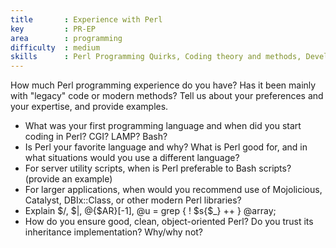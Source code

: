 ```yaml
---
title       : Experience with Perl 
key         : PR-EP
area        : programming
difficulty  : medium
skills      : Perl Programming Quirks, Coding theory and methods, Development
---
```


How much Perl programming experience do you have? Has it been mainly with "legacy" code or modern methods?
Tell us about your preferences and your expertise, and provide examples.

 - What was your first programming language and when did you start coding in Perl? CGI? LAMP? Bash?
 - Is Perl your favorite language and why? What is Perl good for, and in what situations would you use a different language?
 - For server utility scripts, when is Perl preferable to Bash scripts? (provide an example)
 - For larger applications, when would you recommend use of Mojolicious, Catalyst, DBIx::Class, or other modern Perl libraries?
 - Explain $/, $|, @{$AR}[-1], @u = grep { ! $s{$_} ++ } @array;
 - How do you ensure good, clean, object-oriented Perl? Do you trust its inheritance implementation? Why/why not?
